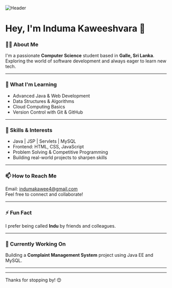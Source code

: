 
<!-- Header Image -->
![Header](https://static.vecteezy.com/system/resources/previews/008/848/313/original/abstract-digital-technology-banner-background-free-vector.jpg)


# Hey, I'm Induma Kaweeshvara 👋

### 👨‍🎓 About Me
I'm a passionate **Computer Science** student based in **Galle, Sri Lanka**.  
Exploring the world of software development and always eager to learn new tech.
<!-- Header Image -->

---

### 🌱 What I'm Learning
- Advanced Java & Web Development  
- Data Structures & Algorithms  
- Cloud Computing Basics  
- Version Control with Git & GitHub

---

### 💼 Skills & Interests
- Java | JSP | Servlets | MySQL  
- Frontend: HTML, CSS, JavaScript  
- Problem Solving & Competitive Programming  
- Building real-world projects to sharpen skills  

---

### 📫 How to Reach Me
Email: [indumakawee4@gmail.com](mailto:indumakawee4@gmail.com)  
Feel free to connect and collaborate!

---

### ⚡ Fun Fact  
I prefer being called **Indu** by friends and colleagues.

---

### 🔭 Currently Working On
Building a **Complaint Management System** project using Java EE and MySQL.

---

<!-- Social Links: Add your socials here when ready -->
<!--
[![LinkedIn](https://img.shields.io/badge/LinkedIn-Profile-blue)](https://linkedin.com/in/your-profile)
[![GitHub](https://img.shields.io/badge/GitHub-Profile-black)](https://github.com/your-username)
-->

---

Thanks for stopping by! 😊
